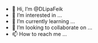 - 👋 Hi, I’m @DLipaFeik
- 👀 I’m interested in ...
- 🌱 I’m currently learning ...
- 💞️ I’m looking to collaborate on ...
- 📫 How to reach me ...

<!---
DLipaFeik/DLipaFeik is a ✨ special ✨ repository because its `README.md` (this file) appears on your GitHub profile.
You can click the Preview link to take a look at your changes.
--->
